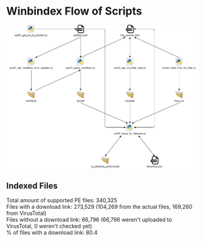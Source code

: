 # Winbindex Flow of Scripts

![winbindex-scripts-flow.png](winbindex-scripts-flow.png)

## Indexed Files

<!--FileStats-->
Total amount of supported PE files: 340,325  
Files with a download link: 273,529 (104,269 from the actual files, 169,260 from VirusTotal)  
Files without a download link: 66,796 (66,796 weren't uploaded to VirusTotal, 0 weren't checked yet)  
% of files with a download link: 80.4  
<!--/FileStats-->
